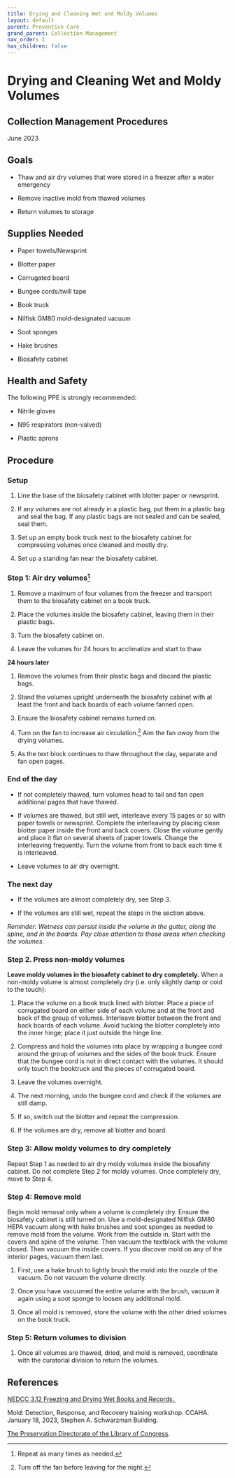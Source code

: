 ```yaml
---
title: Drying and Cleaning Wet and Moldy Volumes
layout: default
parent: Preventive Care
grand_parent: Collection Management
nav_order: 1
has_children: false
---
```


# **Drying and Cleaning Wet and Moldy Volumes**

## **Collection Management Procedures**

June 2023


## Goals

- Thaw and air dry volumes that were stored in a freezer after a water emergency

- Remove inactive mold from thawed volumes

- Return volumes to storage


## Supplies Needed

- Paper towels/Newsprint

- Blotter paper

- Corrugated board

- Bungee cords/twill tape

- Book truck

- Nilfisk GM80 mold-designated vacuum 

- Soot sponges

- Hake brushes

- Biosafety cabinet


## Health and Safety

The following PPE is strongly recommended:

- Nitrile gloves

- N95 respirators (non-valved)

- Plastic aprons


## Procedure

### Setup

1. Line the base of the biosafety cabinet with blotter paper or newsprint.

2. If any volumes are not already in a plastic bag, put them in a plastic bag and seal the bag. If any plastic bags are not sealed and can be sealed, seal them.

3. Set up an empty book truck next to the biosafety cabinet for compressing volumes once cleaned and mostly dry. 

4. Set up a standing fan near the biosafety cabinet.


### Step 1: Air dry volumes[^1]

1. Remove a maximum of four volumes from the freezer and transport them to the biosafety cabinet on a book truck. 

2. Place the volumes inside the biosafety cabinet, leaving them in their plastic bags. 

3. Turn the biosafety cabinet on. 

4. Leave the volumes for 24 hours to acclimatize and start to thaw. 

**24 hours later** 

1. Remove the volumes from their plastic bags and discard the plastic bags. 

2. Stand the volumes upright underneath the biosafety cabinet with at least the front and back boards of each volume fanned open.

3. Ensure the biosafety cabinet remains turned on. 

4. Turn on the fan to increase air circulation.[^2] Aim the fan _away_ from the drying volumes.  

5. As the text block continues to thaw throughout the day, separate and fan open pages. 


### End of the day

- If not completely thawed, turn volumes head to tail and fan open additional pages that have thawed.

- If volumes are thawed, but still wet, interleave every 15 pages or so with paper towels or newsprint. Complete the interleaving by placing clean blotter paper inside the front and back covers. Close the volume gently and place it flat on several sheets of paper towels. Change the interleaving frequently. Turn the volume from front to back each time it is interleaved.

- Leave volumes to air dry overnight.


### The next day 

- If the volumes are almost completely dry, see Step 3.

- If the volumes are still wet, repeat the steps in the section above. 

_Reminder: Wetness can persist inside the volume in the gutter, along the spine, and in the boards. Pay close attention to those areas when checking the volumes._


### Step 2. Press non-moldy volumes

**Leave moldy volumes in the biosafety cabinet to dry completely.** When a non-moldy volume is almost completely dry (i.e. only slightly damp or cold to the touch):

1. Place the volume on a book truck lined with blotter. Place a piece of corrugated board on either side of each volume and at the front and back of the group of volumes. Interleave blotter between the front and back boards of each volume. Avoid tucking the blotter completely into the inner hinge; place it just outside the hinge line.  

2. Compress and hold the volumes into place by wrapping a bungee cord around the group of volumes and the sides of the book truck. Ensure that the bungee cord is not in direct contact with the volumes. It should only touch the booktruck and the pieces of corrugated board. 

3. Leave the volumes overnight. 

4. The next morning, undo the bungee cord and check if the volumes are still damp. 

5. If so, switch out the blotter and repeat the compression.

6. If the volumes are dry, remove all blotter and board. 


### Step 3: Allow moldy volumes to dry completely

Repeat Step 1 as needed to air dry moldy volumes inside the biosafety cabinet. Do not complete Step 2 for moldy volumes. Once completely dry, move to Step 4.


### Step 4: Remove mold

Begin mold removal only when a volume is completely dry. Ensure the biosafety cabinet is still turned on. Use a mold-designated Nilfisk GM80 HEPA vacuum along with hake brushes and soot sponges as needed to remove mold from the volume. Work from the outside in. Start with the covers and spine of the volume. Then vacuum the textblock with the volume closed. Then vacuum the inside covers. If you discover mold on any of the interior pages, vacuum them last. 

1. First, use a hake brush to lightly brush the mold into the nozzle of the vacuum. Do not vacuum the volume directly. 

2. Once you have vacuumed the entire volume with the brush, vacuum it again using a soot sponge to loosen any additional mold.

3. Once all mold is removed, store the volume with the other dried volumes on the book truck.


### Step 5: Return volumes to division

1. Once all volumes are thawed, dried, and mold is removed, coordinate with the curatorial division to return the volumes. 


## References

[NEDCC 3.12 Freezing and Drying Wet Books and Records. ](https://www.nedcc.org/free-resources/preservation-leaflets/3.-emergency-management/3.12-freezing-and-drying-wet-books-and-records)

Mold: Detection, Response, and Recovery training workshop. CCAHA. January 18, 2023, Stephen A. Schwarzman Building. 

[The Preservation Directorate of the Library of Congress](https://www.loc.gov/item/2021689703/).

[^1]: Repeat as many times as needed.
[^2]: Turn off the fan before leaving for the night.